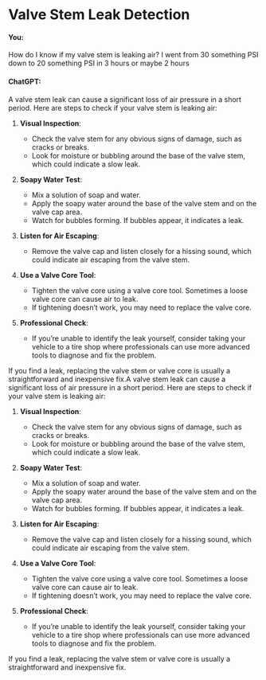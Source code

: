 # Valve Stem Leak Detection

#### You:
How do I know if my valve stem is leaking air? I went from 30 something PSI down to 20 something PSI in 3 hours or maybe 2 hours

#### ChatGPT:
A valve stem leak can cause a significant loss of air pressure in a short period. Here are steps to check if your valve stem is leaking air:

1. **Visual Inspection**:
   - Check the valve stem for any obvious signs of damage, such as cracks or breaks.
   - Look for moisture or bubbling around the base of the valve stem, which could indicate a slow leak.

2. **Soapy Water Test**:
   - Mix a solution of soap and water.
   - Apply the soapy water around the base of the valve stem and on the valve cap area.
   - Watch for bubbles forming. If bubbles appear, it indicates a leak.

3. **Listen for Air Escaping**:
   - Remove the valve cap and listen closely for a hissing sound, which could indicate air escaping from the valve stem.

4. **Use a Valve Core Tool**:
   - Tighten the valve core using a valve core tool. Sometimes a loose valve core can cause air to leak.
   - If tightening doesn’t work, you may need to replace the valve core.

5. **Professional Check**:
   - If you’re unable to identify the leak yourself, consider taking your vehicle to a tire shop where professionals can use more advanced tools to diagnose and fix the problem.

If you find a leak, replacing the valve stem or valve core is usually a straightforward and inexpensive fix.A valve stem leak can cause a significant loss of air pressure in a short period. Here are steps to check if your valve stem is leaking air:

1. **Visual Inspection**:
   - Check the valve stem for any obvious signs of damage, such as cracks or breaks.
   - Look for moisture or bubbling around the base of the valve stem, which could indicate a slow leak.

2. **Soapy Water Test**:
   - Mix a solution of soap and water.
   - Apply the soapy water around the base of the valve stem and on the valve cap area.
   - Watch for bubbles forming. If bubbles appear, it indicates a leak.

3. **Listen for Air Escaping**:
   - Remove the valve cap and listen closely for a hissing sound, which could indicate air escaping from the valve stem.

4. **Use a Valve Core Tool**:
   - Tighten the valve core using a valve core tool. Sometimes a loose valve core can cause air to leak.
   - If tightening doesn’t work, you may need to replace the valve core.

5. **Professional Check**:
   - If you’re unable to identify the leak yourself, consider taking your vehicle to a tire shop where professionals can use more advanced tools to diagnose and fix the problem.

If you find a leak, replacing the valve stem or valve core is usually a straightforward and inexpensive fix.
